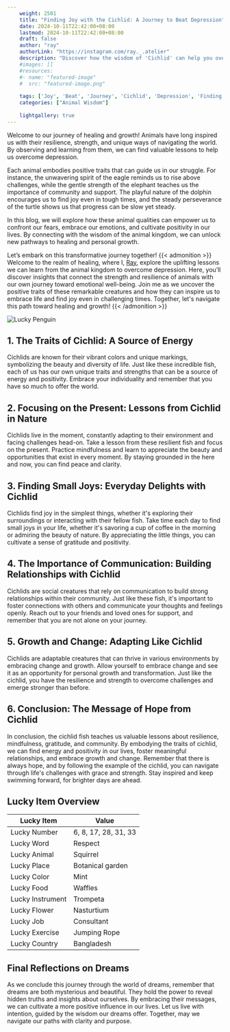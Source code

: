 ```yaml
---
    weight: 2501
    title: "Finding Joy with the Cichlid: A Journey to Beat Depression"  # Assuming 'title' column exists
    date: 2024-10-11T22:42:00+08:00
    lastmod: 2024-10-11T22:42:00+08:00
    draft: false
    author: "ray"
    authorLink: "https://instagram.com/ray._.atelier"
    description: "Discover how the wisdom of 'Cichlid' can help you overcome depression and find joy in your life journey."
    #images: []
    #resources:
    #- name: "featured-image"
    #  src: "featured-image.png"
    
    tags: ['Joy', 'Beat', 'Journey', 'Cichlid', 'Depression', 'Finding']
    categories: ["Animal Wisdom"]
    
    lightgallery: true
---
```

    
Welcome to our journey of healing and growth! Animals have long inspired us with their resilience, strength, and unique ways of navigating the world. By observing and learning from them, we can find valuable lessons to help us overcome depression.

Each animal embodies positive traits that can guide us in our struggle. For instance, the unwavering spirit of the eagle reminds us to rise above challenges, while the gentle strength of the elephant teaches us the importance of community and support. The playful nature of the dolphin encourages us to find joy even in tough times, and the steady perseverance of the turtle shows us that progress can be slow yet steady.

In this blog, we will explore how these animal qualities can empower us to confront our fears, embrace our emotions, and cultivate positivity in our lives. By connecting with the wisdom of the animal kingdom, we can unlock new pathways to healing and personal growth.

Let’s embark on this transformative journey together!
{{< admonition >}}
Welcome to the realm of healing, where I, [Ray](https://instagram.com/ray._.atelier), explore the uplifting lessons we can learn from the animal kingdom to overcome depression. Here, you’ll discover insights that connect the strength and resilience of animals with our own journey toward emotional well-being. Join me as we uncover the positive traits of these remarkable creatures and how they can inspire us to embrace life and find joy even in challenging times. Together, let's navigate this path toward healing and growth!
{{< /admonition >}}

![Lucky Penguin](https://cdn.pixabay.com/photo/2024/09/07/02/34/penguins-9028827_1280.jpg "Lucky Penguin")

## 1. The Traits of Cichlid: A Source of Energy
Cichlids are known for their vibrant colors and unique markings, symbolizing the beauty and diversity of life. Just like these incredible fish, each of us has our own unique traits and strengths that can be a source of energy and positivity. Embrace your individuality and remember that you have so much to offer the world.

## 2. Focusing on the Present: Lessons from Cichlid in Nature
Cichlids live in the moment, constantly adapting to their environment and facing challenges head-on. Take a lesson from these resilient fish and focus on the present. Practice mindfulness and learn to appreciate the beauty and opportunities that exist in every moment. By staying grounded in the here and now, you can find peace and clarity.

## 3. Finding Small Joys: Everyday Delights with Cichlid
Cichlids find joy in the simplest things, whether it's exploring their surroundings or interacting with their fellow fish. Take time each day to find small joys in your life, whether it's savoring a cup of coffee in the morning or admiring the beauty of nature. By appreciating the little things, you can cultivate a sense of gratitude and positivity.

## 4. The Importance of Communication: Building Relationships with Cichlid
Cichlids are social creatures that rely on communication to build strong relationships within their community. Just like these fish, it's important to foster connections with others and communicate your thoughts and feelings openly. Reach out to your friends and loved ones for support, and remember that you are not alone on your journey.

## 5. Growth and Change: Adapting Like Cichlid
Cichlids are adaptable creatures that can thrive in various environments by embracing change and growth. Allow yourself to embrace change and see it as an opportunity for personal growth and transformation. Just like the cichlid, you have the resilience and strength to overcome challenges and emerge stronger than before.

## 6. Conclusion: The Message of Hope from Cichlid
In conclusion, the cichlid fish teaches us valuable lessons about resilience, mindfulness, gratitude, and community. By embodying the traits of cichlid, we can find energy and positivity in our lives, foster meaningful relationships, and embrace growth and change. Remember that there is always hope, and by following the example of the cichlid, you can navigate through life's challenges with grace and strength. Stay inspired and keep swimming forward, for brighter days are ahead.


## Lucky Item Overview
| Lucky Item          | Value              |
|---------------|--------------------|
| Lucky Number        | 6, 8, 17, 28, 31, 33  |
| Lucky Word          | Respect |
| Lucky Animal        | Squirrel |
| Lucky Place         | Botanical garden     |
| Lucky Color         | Mint     |
| Lucky Food          | Waffles      |
| Lucky Instrument    | Trompeta |
| Lucky Flower        | Nasturtium    |
| Lucky Job           | Consultant       |
| Lucky Exercise      | Jumping Rope  |
| Lucky Country       | Bangladesh    |


##  Final Reflections on Dreams

As we conclude this journey through the world of dreams, remember that dreams are both mysterious and beautiful. They hold the power to reveal hidden truths and insights about ourselves. By embracing their messages, we can cultivate a more positive influence in our lives. Let us live with intention, guided by the wisdom our dreams offer. Together, may we navigate our paths with clarity and purpose.
